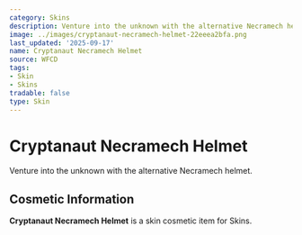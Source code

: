 ```yaml
---
category: Skins
description: Venture into the unknown with the alternative Necramech helmet.
image: ../images/cryptanaut-necramech-helmet-22eeea2bfa.png
last_updated: '2025-09-17'
name: Cryptanaut Necramech Helmet
source: WFCD
tags:
- Skin
- Skins
tradable: false
type: Skin
---
```


# Cryptanaut Necramech Helmet

Venture into the unknown with the alternative Necramech helmet.

## Cosmetic Information

**Cryptanaut Necramech Helmet** is a skin cosmetic item for Skins.

